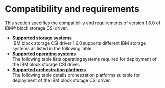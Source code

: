 # Compatibility and requirements

This section specifies the compatibility and requirements of version 1.6.0 of IBM® block storage CSI driver.

-   **[Supported storage systems](csi_rn_supported_storage.md)**  
IBM block storage CSI driver 1.6.0 supports different IBM storage systems as listed in the following table.
-   **[Supported operating systems](csi_rn_supported_os.md)**  
The following table lists operating systems required for deployment of the IBM block storage CSI driver.
-   **[Supported orchestration platforms](csi_rn_supported_orchestration.md)**  
The following table details orchestration platforms suitable for deployment of the IBM block storage CSI driver.

